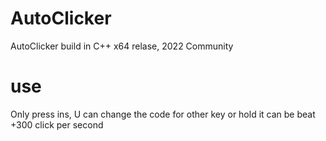 # AutoClicker
AutoClicker build in C++ x64 relase, 2022 Community
# use
Only press ins, U can change the code for other key or hold it
can be beat +300 click per second
